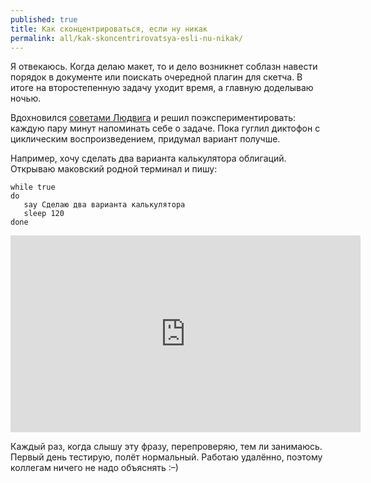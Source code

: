 ```yaml
---
published: true
title: Как сконцентрироваться, если ну никак
permalink: all/kak-skoncentrirovatsya-esli-nu-nikak/
---
```


Я отвекаюсь. Когда делаю макет, то и дело возникнет соблазн навести порядок в документе или поискать очередной плагин для скетча. В итоге на второстепенную задачу уходит время, а главную доделываю ночью.

Вдохновился [советами Людвига](http://grosslarnakh.livejournal.com/tag/-30) и решил поэкспериментировать: каждую пару минут напоминать себе о задаче. Пока гуглил диктофон с циклическим воспроизведением, придумал вариант получше.

Например, хочу сделать два варианта калькулятора облигаций. Открываю маковский родной терминал и пишу:

```
while true
do
   say Сделаю два варианта калькулятора
   sleep 120
done
```

<iframe width="560" height="315" src="https://www.youtube.com/embed/i1GVva8rtTA" frameborder="0" allow="accelerometer; autoplay; encrypted-media; gyroscope; picture-in-picture" allowfullscreen></iframe>

Каждый раз, когда слышу эту фразу, перепроверяю, тем ли занимаюсь. Первый день тестирую, полёт нормальный. Работаю удалённо, поэтому коллегам ничего не надо объяснять :–)
